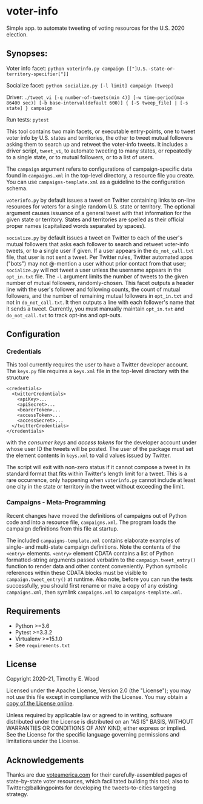 # voter-info
Simple app. to automate tweeting of voting resources for the U.S. 2020 election.

## Synopses:

Voter info facet:
`python voterinfo.py campaign [["]U.S.-state-or-territory-specifier["]]`

Socialize facet:
`python socialize.py [-l limit] campaign [tweep]`

Driver:
`./tweet_vi [-q number-of-tweets(min 4)] [-w time-period(max 86400 sec)] [-b base-interval(default 600)] { [-S tweep_file] | [-s state] } campaign`

Run tests:
`pytest`

This tool contains two main facets, or executable entry-points, one to tweet voter info by U.S. states and territories,
the other to tweet mutual followers asking them to search up and retweet the voter-info tweets.  It includes a
driver script, `tweet_vi`, to automate tweeting to many states, or repeatedly to a single state, or to mutual followers,
or to a list of users.

The `campaign` argument refers to configurations of campaign-specific data found in `campaigns.xml` in the top-level
directory, a resource file you create.  You can use `campaigns-template.xml` as a guideline to the configuration schema.

`voterinfo.py` by default issues a tweet on Twitter containing
links to on-line resources for voters for a single random U.S. state or territory.
The optional argument causes issuance of a general tweet with that information for the given state or territory.
States and territories are spelled as their official proper names (capitalized words separated by spaces).

`socialize.py` by default issues a tweet on Twitter to each of the user's mutual followers that asks each follower
to search and retweet voter-info tweets, or to a single user if given.  If a user appears in
the `do_not_call.txt` file, that user is not sent a tweet.  Per Twitter rules, Twitter automated apps ("bots") may
not @-mention a user without prior contact from that user; `socialize.py` will not tweet a user unless the username appears
in the `opt_in.txt` file.  The `-l` argument limits the number of tweets to the given number of mutual followers, randomly-chosen.
This facet outputs a header line with the user's follower and following counts, the count of mutual followers,
and the number of remaining mutual followers in `opt_in.txt` and not in `do_not_call.txt`.  It then outputs a line
with each follower's name that it sends a tweet.  Currently, you must manually maintain `opt_in.txt` and
`do_not_call.txt` to track opt-ins and opt-outs.

## Configuration

### Credentials

This tool currently requires the user to have a Twitter developer account.
The `keys.py` file requires a `keys.xml` file in the top-level directory with the structure
```
<credentials>
  <twitterCredentials>
    <apiKey>...
    <apiSecret>...
    <bearerToken>...
    <accessToken>...
    <accessSecret>...
  </twitterCredentials>
</credentials>
```
with the _consumer keys_ and _access tokens_ for the developer account under
whose user ID the tweets will be posted. The user of the package must set the element contents in `keys.xml`
to valid values issued by Twitter.

The script will exit with non-zero status if it cannot compose a tweet in its standard format
that fits within Twitter's length limit for a tweet.  This is a rare occurrence, only happening when
`voterinfo.py` cannot include at least one city in the state or territory in the tweet without exceeding the limit.

### Campaigns - Meta-Programming

Recent changes have moved the definitions of campaigns out of Python code and into a resource file, `campaigns.xml`.
The program loads the campaign definitions from this file at startup.

The included `campaigns-template.xml` contains elaborate examples of single- and multi-state campaign definitions.  Note the
contents of the `<entry>` elements.  `<entry>` element CDATA contains a list of Python formatted-string arguments passed
verbatim to the `campaign.tweet_entry()` function to render data and other content conveniently.  Python symbolic references
within these CDATA blocks must be visible to `campaign.tweet_entry()` at runtime.  Also note, before you can run
the tests successfully, you should first rename or make a copy of any existing `campaigns.xml`, then symlink
`campaigns.xml` to `campaigns-template.xml`.

## Requirements
- Python >=3.6
- Pytest >=3.3.2
- Virtualenv >=15.1.0
- See `requirements.txt`

## License
   Copyright 2020-21, Timothy E. Wood

   Licensed under the Apache License, Version 2.0 (the "License");
   you may not use this file except in compliance with the License.
   You may obtain a [copy of the License online](http://www.apache.org/licenses/LICENSE-2.0).

   Unless required by applicable law or agreed to in writing, software
   distributed under the License is distributed on an "AS IS" BASIS,
   WITHOUT WARRANTIES OR CONDITIONS OF ANY KIND, either express or implied.
   See the License for the specific language governing permissions and
   limitations under the License.

## Acknowledgements
Thanks are due [voteamerica.com](https://voteamerica.com) for their carefully-assembled
pages of state-by-state voter resources, which facilitated building this tool; also to Twitter:@balkingpoints for
developing the tweets-to-cities targeting strategy.
